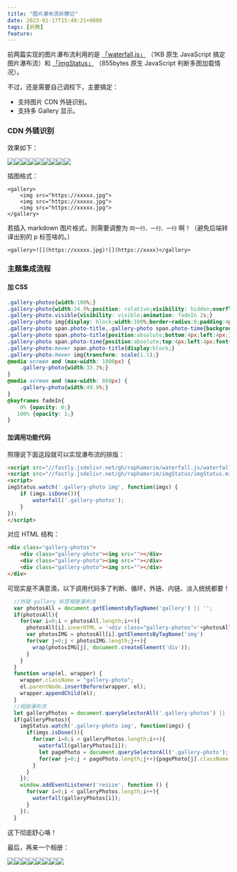 ```yaml
---
title: "图片瀑布流折腾记"
date: 2023-01-17T15:49:21+0800
tags: [折腾]
feature: 
---
```


前两篇实现的图片瀑布流利用的是 [「waterfall.js」](https://github.com/raphamorim/waterfall.js) （1KB 原生 JavaScript 搞定图片瀑布流）和 [「imgStatus」](https://github.com/raphamorim/imgStatus) （855bytes 原生 JavaScript 判断多图加载情况）。

不过，还是需要自己调校下，主要搞定：

- 支持图片 CDN 外链识别。
- 支持多 Gallery 显示。

<!--more-->

### CDN 外链识别

效果如下：

<gallery>![](https://cn.bing.com/th?id=OHR.SessileOaks_EN-US1487454928_768x1280.jpg)![](https://cn.bing.com/th?id=OHR.SessileOaks_EN-US1487454928_1280x768.jpg)![](https://cn.bing.com/th?id=OHR.InscriptionWall_EN-US1392173431_1280x768.jpg)![](https://cn.bing.com/th?id=OHR.DonkeyFeast_EN-US1153850805_1280x768.jpg)![](https://cn.bing.com/th?id=OHR.RumeliHisari_EN-US4800002879_1280x768.jpg)![](https://cn.bing.com/th?id=OHR.Umschreibung_EN-US4693850900_768x1280.jpg)![](https://cn.bing.com/th?id=OHR.HummockIce_EN-US4606231645_768x1280.jpg)![](https://cn.bing.com/th?id=OHR.BisonWindCave_EN-US4537340482_1280x768.jpg)![](https://cn.bing.com/th?id=OHR.Breckenridge_EN-US4460042968_1280x768.jpg)</gallery>

插图格式：

```
<gallery>
    <img src="https://xxxxx.jpg">
    <img src="https://xxxxx.jpg">
    <img src="https://xxxxx.jpg">
</gallery>
```

若插入  markdown 图片格式，则需要调整为 `同一行、一行、一行` 啊！（避免后端转译出别的 p 标签啥的。）

```
<gallery>![](https://xxxxx.jpg)![](https://xxxx)</gallery>
```

### 主题集成流程

#### 加 CSS

```css
.gallery-photos{width:100%;}
.gallery-photo{width:24.9%;position: relative;visibility: hidden;overflow: hidden;}
.gallery-photo.visible{visibility: visible;animation: fadeIn 2s;}
.gallery-photo img{display: block;width:100%;border-radius:0;padding:4px;animation: fadeIn 1s;cursor: pointer;transition: all .4s ease-in-out;}
.gallery-photo span.photo-title,.gallery-photo span.photo-time{background: rgba(0, 0, 0, 0.3);padding:0px 8px;font-size:0.9rem;color: #fff;display:none;animation: fadeIn 1s;}
.gallery-photo span.photo-title{position:absolute;bottom:4px;left:4px;}
.gallery-photo span.photo-time{position:absolute;top:4px;left:4px;font-size:0.8rem;}
.gallery-photo:hover span.photo-title{display:block;}
.gallery-photo:hover img{transform: scale(1.1);}
@media screen and (max-width: 1800px) {
	.gallery-photo{width:33.3%;}
}
@media screen and (max-width: 860px) {
	.gallery-photo{width:49.9%;}
}
@keyframes fadeIn{
	0% {opacity: 0;}
   100% {opacity: 1;}
}
```

#### 加调用功能代码

照理说下面这段就可以实现瀑布流的排版：

```html
<script src="//fastly.jsdelivr.net/gh/raphamorim/waterfall.js/waterfall.min.js"></script>
<script src="//fastly.jsdelivr.net/gh/raphamorim/imgStatus/imgStatus.min.js"></script>
<script>
imgStatus.watch('.gallery-photo img', function(imgs) {
    if (imgs.isDone()){
        waterfall('.gallery-photos');
    }
});
</script>
```

对应 HTML 结构：

```html
<div class="gallery-photos">
    <div class="gallery-photo"><img src=""></div>
    <div class="gallery-photo"><img src=""></div>
    <div class="gallery-photo"><img src=""></div>
</div>
```

可现实是不满意滴，以下调用代码多了判断、循环，外链、内链、淡入统统都要！

```javascript
  //外链 gallery 标签相册瀑布流
  var photosAll = document.getElementsByTagName('gallery') || '';
  if(photosAll){
    for(var i=0;i < photosAll.length;i++){
      photosAll[i].innerHTML = '<div class="gallery-photos">'+photosAll[i].innerHTML+'</div>'
      var photosIMG = photosAll[i].getElementsByTagName('img')
      for(var j=0;j < photosIMG.length;j++){
        wrap(photosIMG[j], document.createElement('div'));
      }
    }
  }
  function wrap(el, wrapper) {
    wrapper.className = "gallery-photo";
    el.parentNode.insertBefore(wrapper, el);
    wrapper.appendChild(el);
  }
  //相册瀑布流
  let galleryPhotos = document.querySelectorAll('.gallery-photos') || ''
  if(galleryPhotos){
    imgStatus.watch('.gallery-photo img', function(imgs) {
      if(imgs.isDone()){
        for(var i=0;i < galleryPhotos.length;i++){
          waterfall(galleryPhotos[i]);
          let pagePhoto = document.querySelectorAll('.gallery-photo');
          for(var j=0;j < pagePhoto.length;j++){pagePhoto[j].className += " visible"};
        }
      }
    });
    window.addEventListener('resize', function () {
      for(var i=0;i < galleryPhotos.length;i++){
        waterfall(galleryPhotos[i]);
      }
    });
  }
```

这下彻底舒心咯！

最后，再来一个相册：

<gallery>![](https://immmmm.com/images/2004gd/gd-01.jpeg)![](https://immmmm.com/images/2004gd/gd-02.jpeg)![](https://immmmm.com/images/2004gd/gd-03.jpeg)![](https://immmmm.com/images/2004gd/gd-01.jpeg)![](https://immmmm.com/images/2004gd/gd-04.jpeg)![](https://immmmm.com/images/2004gd/gd-01.jpeg)![](https://immmmm.com/images/2004gd/gd-05.jpeg)![](https://immmmm.com/images/2004gd/gd-03.jpeg)</gallery>